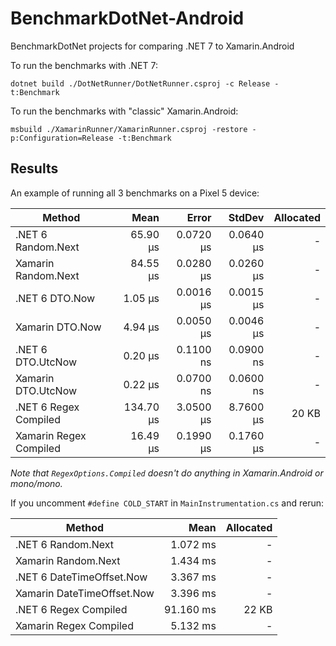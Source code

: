# BenchmarkDotNet-Android

BenchmarkDotNet projects for comparing .NET 7 to Xamarin.Android

To run the benchmarks with .NET 7:

    dotnet build ./DotNetRunner/DotNetRunner.csproj -c Release -t:Benchmark

To run the benchmarks with "classic" Xamarin.Android:

    msbuild ./XamarinRunner/XamarinRunner.csproj -restore -p:Configuration=Release -t:Benchmark

## Results

An example of running all 3 benchmarks on a Pixel 5 device:

|                 Method |      Mean |     Error |    StdDev | Allocated |
|----------------------- |----------:|----------:|----------:|----------:|
| .NET 6  Random.Next    |  65.90 μs | 0.0720 μs | 0.0640 μs |         - |
| Xamarin Random.Next    |  84.55 μs | 0.0280 μs | 0.0260 μs |         - |
| .NET 6  DTO.Now        |   1.05 μs | 0.0016 μs | 0.0015 μs |         - |
| Xamarin DTO.Now        |   4.94 μs | 0.0050 μs | 0.0046 μs |         - |
| .NET 6  DTO.UtcNow     |   0.20 μs | 0.1100 ns | 0.0900 ns |         - |
| Xamarin DTO.UtcNow     |   0.22 μs | 0.0700 ns | 0.0600 ns |         - |
| .NET 6  Regex Compiled | 134.70 μs | 3.0500 μs | 8.7600 μs |     20 KB |
| Xamarin Regex Compiled |  16.49 μs | 0.1990 μs | 0.1760 μs |         - |

*Note that `RegexOptions.Compiled` doesn't do anything in Xamarin.Android or mono/mono.*

If you uncomment `#define COLD_START` in `MainInstrumentation.cs` and rerun:

|                     Method |      Mean | Allocated |
|--------------------------- |----------:|----------:|
| .NET 6  Random.Next        |  1.072 ms |         - |
| Xamarin Random.Next        |  1.434 ms |         - |
| .NET 6  DateTimeOffset.Now |  3.367 ms |         - |
| Xamarin DateTimeOffset.Now |  3.396 ms |         - |
| .NET 6  Regex Compiled     | 91.160 ms |     22 KB |
| Xamarin Regex Compiled     |  5.132 ms |         - |
